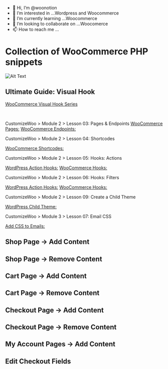 - 👋 Hi, I’m @woonotion
- 👀 I’m interested in ...Wordpress and Woocommerce
- 🌱 I’m currently learning ...Woocommerce
- 💞️ I’m looking to collaborate on ...Woocomerce
- 📫 How to reach me ...

<!---
woonotion/woonotion is a ✨ special ✨ repository because its `README.md` (this file) appears on your GitHub profile.
You can click the Preview link to take a look at your changes.
--->
# Collection of WooCommerce PHP snippets
![Alt Text](https://media.giphy.com/media/vFKqnCdLPNOKc/giphy.gif)

## Ultimate Guide: Visual Hook
[WooCommerce Visual Hook Series](https://www.businessbloomer.com/category/woocommerce-tips/visual-hook-series/)


<br/>

CustomizeWoo > Module 2 > Lesson 03: Pages & Endpoints
[WooCommerce Pages:](https://docs.woocommerce.com/document/woocommerce-pages/)
[WooCommerce Endpoints:](https://docs.woocommerce.com/document/woocommerce-endpoints-2-1/)

CustomizeWoo > Module 2 > Lesson 04: Shortcodes

[WooCommerce Shortcodes:](https://docs.woocommerce.com/document/woocommerce-shortcodes/)


CustomizeWoo > Module 2 > Lesson 05: Hooks: Actions

[WordPress Action Hooks:](https://developer.wordpress.org/plugins/hooks/actions/)
[WooCommerce Hooks:](https://docs.woocommerce.com/document/introduction-to-hooks-actions-and-filters/)

CustomizeWoo > Module 2 > Lesson 06: Hooks: Filters

[WordPress Action Hooks:](https://developer.wordpress.org/plugins/hooks/actions/)
[WooCommerce Hooks:](https://docs.woocommerce.com/document/introduction-to-hooks-actions-and-filters/)

CustomizeWoo > Module 2 > Lesson 09: Create a Child Theme

[WordPress Child Theme:](https://developer.wordpress.org/themes/advanced-topics/child-themes/)


CustomizeWoo > Module 3 > Lesson 07: Email CSS

[Add CSS to Emails:](https://businessbloomer.com/woocommerce-add-css-woocommerce-emails/)



## Shop Page -> Add Content

## Shop Page -> Remove Content

## Cart Page -> Add Content

## Cart Page -> Remove Content

## Checkout Page -> Add Content

## Checkout Page -> Remove Content

## My Account Pages -> Add Content

## Edit Checkout Fields
